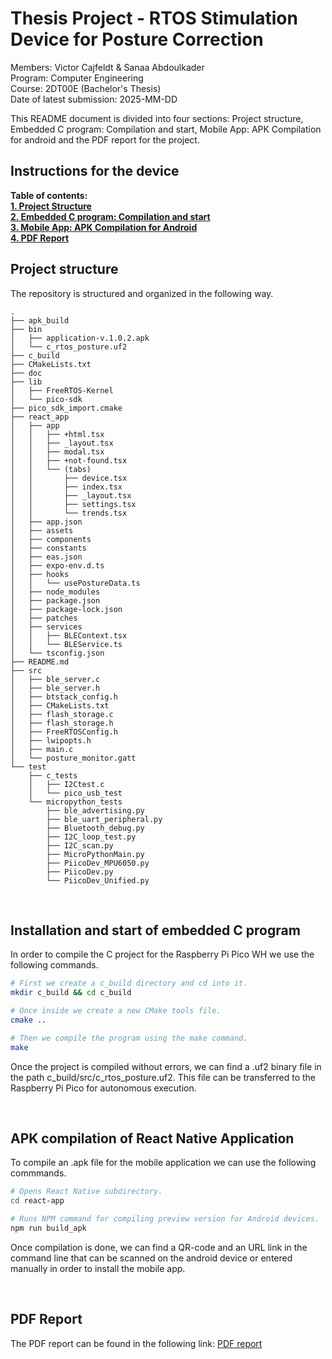 # Thesis Project - RTOS Stimulation Device for Posture Correction
Members: Victor Cajfeldt & Sanaa Abdoulkader<br>
Program: Computer Engineering<br>
Course: 2DT00E (Bachelor's Thesis)<br>
Date of latest submission: 2025-MM-DD<br>


This README document is divided into four sections: Project structure, Embedded C program: Compilation and start, Mobile App: APK Compilation for android and the PDF report for the project.

## Instructions for the device

**Table of contents:**<br>
[**1. Project Structure**](#project-structure) <br> 
[**2. Embedded C program: Compilation and start**](#installation-and-start-of-embedded-c-program)<br> 
[**3. Mobile App: APK Compilation for Android**](#apk-compilation-of-react-native-application)<br> 
[**4. PDF Report**](#pdf-report)<br>


## Project structure
The repository is structured and organized in the following way. 
```ascii
.
├── apk_build
├── bin
│   ├── application-v.1.0.2.apk
│   └── c_rtos_posture.uf2
├── c_build
├── CMakeLists.txt
├── doc
├── lib
│   ├── FreeRTOS-Kernel
│   └── pico-sdk
├── pico_sdk_import.cmake
├── react_app
│   ├── app
│   │   ├── +html.tsx
│   │   ├── _layout.tsx
│   │   ├── modal.tsx
│   │   ├── +not-found.tsx
│   │   └── (tabs)
│   │       ├── device.tsx
│   │       ├── index.tsx
│   │       ├── _layout.tsx
│   │       ├── settings.tsx
│   │       └── trends.tsx
│   ├── app.json
│   ├── assets
│   ├── components
│   ├── constants
│   ├── eas.json
│   ├── expo-env.d.ts
│   ├── hooks
│   │   └── usePostureData.ts
│   ├── node_modules
│   ├── package.json
│   ├── package-lock.json
│   ├── patches
│   ├── services
│   │   ├── BLEContext.tsx
│   │   └── BLEService.ts
│   └── tsconfig.json
├── README.md
├── src
│   ├── ble_server.c
│   ├── ble_server.h
│   ├── btstack_config.h
│   ├── CMakeLists.txt
│   ├── flash_storage.c
│   ├── flash_storage.h
│   ├── FreeRTOSConfig.h
│   ├── lwipopts.h
│   ├── main.c
│   └── posture_monitor.gatt
└── test
    ├── c_tests
    │   ├── I2Ctest.c
    │   └── pico_usb_test
    └── micropython_tests
        ├── ble_advertising.py
        ├── ble_uart_peripheral.py
        ├── Bluetooth_debug.py
        ├── I2C_loop_test.py
        ├── I2C_scan.py
        ├── MicroPythonMain.py
        ├── PiicoDev_MPU6050.py
        ├── PiicoDev.py
        └── PiicoDev_Unified.py
```

<br>

## Installation and start of embedded C program 
In order to compile the C project for the Raspberry Pi Pico WH we use the following commands.

```bash
# First we create a c_build directory and cd into it.
mkdir c_build && cd c_build

# Once inside we create a new CMake tools file.
cmake ..

# Then we compile the program using the make command.
make
```

Once the project is compiled without errors, we can find a .uf2 binary file in the path c_build/src/c_rtos_posture.uf2. This file can be transferred to the Raspberry Pi Pico for autonomous execution. 

<br>

## APK compilation of React Native Application
To compile an .apk file for the mobile application we can use the following commmands.

```bash
# Opens React Native subdirectory.
cd react-app

# Runs NPM command for compiling preview version for Android devices.
npm run build_apk
```

Once compilation is done, we can find a QR-code and an URL link in the command line that can be scanned on the android device or entered manually in order to install the mobile app.

<br>

## PDF Report
The PDF report can be found in the following link: 
[PDF report](vc222ff_2dt304_final_report.pdf)
